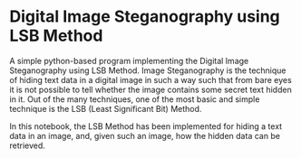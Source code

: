 # Digital Image Steganography using LSB Method

A simple python-based program implementing the Digital Image Steganography using LSB Method. Image Steganography is the technique of hiding text data in a digital image in such a way such that from bare eyes it is not possible to tell whether the image contains some secret text hidden in it. Out of the many techniques, one of the most basic and simple technique is the LSB (Least Significant Bit) Method.

In this notebook, the LSB Method has been implemented for hiding a text data in an image, and, given such an image, how the hidden data can be retrieved.